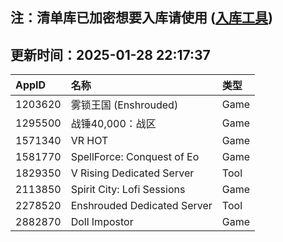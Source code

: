 ## 注：清单库已加密想要入库请使用 ([入库工具](https://github.com/BlankTMing/ManifestAutoUpdate/releases))

## 更新时间：2025-01-28 22:17:37
| AppID | 名称 | 类型  |
| :-------------------- | :----------------------------- | :----------- |
| 1203620 | 雾锁王国 (Enshrouded)| Game |
| 1295500 | 战锤40,000：战区| Game |
| 1571340 | VR HOT| Game |
| 1581770 | SpellForce: Conquest of Eo| Game |
| 1829350 | V Rising Dedicated Server| Tool |
| 2113850 | Spirit City: Lofi Sessions| Game |
| 2278520 | Enshrouded Dedicated Server| Tool |
| 2882870 | Doll Impostor| Game |

